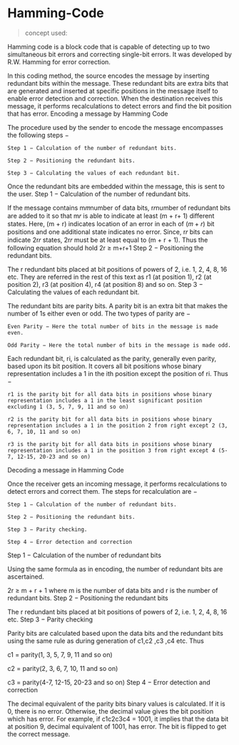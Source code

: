# Hamming-Code
> concept used:

Hamming code is a block code that is capable of detecting up to two simultaneous bit errors and correcting single-bit errors. It was developed by R.W. Hamming for error correction.

In this coding method, the source encodes the message by inserting redundant bits within the message. These redundant bits are extra bits that are generated and inserted at specific positions in the message itself to enable error detection and correction. When the destination receives this message, it performs recalculations to detect errors and find the bit position that has error.
Encoding a message by Hamming Code

The procedure used by the sender to encode the message encompasses the following steps −

    Step 1 − Calculation of the number of redundant bits.

    Step 2 − Positioning the redundant bits.

    Step 3 − Calculating the values of each redundant bit.

Once the redundant bits are embedded within the message, this is sent to the user.
Step 1 − Calculation of the number of redundant bits.

If the message contains m𝑚number of data bits, r𝑟number of redundant bits are added to it so that m𝑟 is able to indicate at least (m + r+ 1) different states. Here, (m + r) indicates location of an error in each of (𝑚 + 𝑟) bit positions and one additional state indicates no error. Since, r𝑟 bits can indicate 2r𝑟 states, 2r𝑟 must be at least equal to (m + r + 1). Thus the following equation should hold  2r ≥ m+r+1
Step 2 − Positioning the redundant bits.

The r redundant bits placed at bit positions of powers of 2, i.e. 1, 2, 4, 8, 16 etc. They are referred in the rest of this text as r1 (at position 1), r2 (at position 2), r3 (at position 4), r4 (at position 8) and so on.
Step 3 − Calculating the values of each redundant bit.

The redundant bits are parity bits. A parity bit is an extra bit that makes the number of 1s either even or odd. The two types of parity are −

    Even Parity − Here the total number of bits in the message is made even.

    Odd Parity − Here the total number of bits in the message is made odd.

Each redundant bit, ri, is calculated as the parity, generally even parity, based upon its bit position. It covers all bit positions whose binary representation includes a 1 in the ith position except the position of ri. Thus −

    r1 is the parity bit for all data bits in positions whose binary representation includes a 1 in the least significant position excluding 1 (3, 5, 7, 9, 11 and so on)

    r2 is the parity bit for all data bits in positions whose binary representation includes a 1 in the position 2 from right except 2 (3, 6, 7, 10, 11 and so on)

    r3 is the parity bit for all data bits in positions whose binary representation includes a 1 in the position 3 from right except 4 (5-7, 12-15, 20-23 and so on)

Decoding a message in Hamming Code

Once the receiver gets an incoming message, it performs recalculations to detect errors and correct them. The steps for recalculation are −

    Step 1 − Calculation of the number of redundant bits.

    Step 2 − Positioning the redundant bits.

    Step 3 − Parity checking.

    Step 4 − Error detection and correction

Step 1 − Calculation of the number of redundant bits

Using the same formula as in encoding, the number of redundant bits are ascertained.

2r ≥ m + r + 1 where m is the number of data bits and r is the number of redundant bits.
Step 2 − Positioning the redundant bits

The r redundant bits placed at bit positions of powers of 2, i.e. 1, 2, 4, 8, 16 etc.
Step 3 − Parity checking

Parity bits are calculated based upon the data bits and the redundant bits using the same rule as during generation of c1,c2 ,c3 ,c4 etc. Thus

c1 = parity(1, 3, 5, 7, 9, 11 and so on)

c2 = parity(2, 3, 6, 7, 10, 11 and so on)

c3 = parity(4-7, 12-15, 20-23 and so on)
Step 4 − Error detection and correction

The decimal equivalent of the parity bits binary values is calculated. If it is 0, there is no error. Otherwise, the decimal value gives the bit position which has error. For example, if c1c2c3c4 = 1001, it implies that the data bit at position 9, decimal equivalent of 1001, has error. The bit is flipped to get the correct message.
